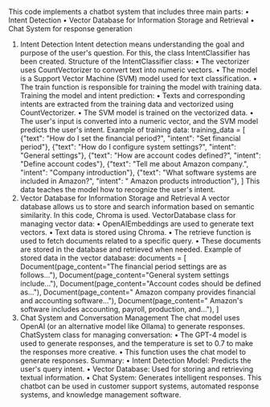 This code implements a chatbot system that includes three main parts: • Intent Detection • Vector Database for Information Storage and Retrieval • Chat System for response generation
1.	Intent Detection Intent detection means understanding the goal and purpose of the user's question. For this, the class IntentClassifier has been created. Structure of the IntentClassifier class: • The vectorizer uses CountVectorizer to convert text into numeric vectors. • The model is a Support Vector Machine (SVM) model used for text classification. • The train function is responsible for training the model with training data.
Training the model and intent prediction: • Texts and corresponding intents are extracted from the training data and vectorized using CountVectorizer. • The SVM model is trained on the vectorized data. • The user's input is converted into a numeric vector, and the SVM model predicts the user's intent.
Example of training data:
training_data = [
    {"text": "How do I set the financial period?", "intent": "Set financial period"},
    {"text": "How do I configure system settings?", "intent": "General settings"},
    {"text": "How are account codes defined?", "intent": "Define account codes"},
    {"text": "Tell me about Amazon company.", "intent": "Company introduction"},
    {"text": "What software systems are included in Amazon?", "intent": " Amazon products introduction"},
]
This data teaches the model how to recognize the user's intent.
2.	Vector Database for Information Storage and Retrieval A vector database allows us to store and search information based on semantic similarity. In this code, Chroma is used.
VectorDatabase class for managing vector data: • OpenAIEmbeddings are used to generate text vectors. • Text data is stored using Chroma. • The retrieve function is used to fetch documents related to a specific query. • These documents are stored in the database and retrieved when needed.
Example of stored data in the vector database:
documents = [
    Document(page_content="The financial period settings are as follows..."),
    Document(page_content="General system settings include..."),
    Document(page_content="Account codes should be defined as..."),
    Document(page_content=" Amazon company provides financial and accounting software..."),
    Document(page_content=" Amazon's software includes accounting, payroll, production, and..."),
]
3.	Chat System and Conversation Management The chat model uses OpenAI (or an alternative model like Ollama) to generate responses.
ChatSystem class for managing conversation: • The GPT-4 model is used to generate responses, and the temperature is set to 0.7 to make the responses more creative. • This function uses the chat model to generate responses.
Summary: • Intent Detection Model: Predicts the user's query intent. • Vector Database: Used for storing and retrieving textual information. • Chat System: Generates intelligent responses.
This chatbot can be used in customer support systems, automated response systems, and knowledge management software.

